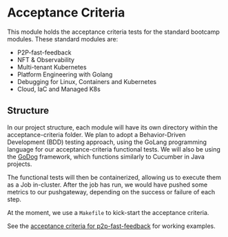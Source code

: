 # Acceptance Criteria

This module holds the acceptance criteria tests for the standard bootcamp modules. These standard modules are:

* P2P-fast-feedback
* NFT & Observability
* Multi-tenant Kubernetes
* Platform Engineering with Golang
* Debugging for Linux, Containers and Kubernetes
* Cloud, IaC and Managed K8s

## Structure

In our project structure, each module will have its own directory within the acceptance-criteria folder. We plan to
adopt a Behavior-Driven Development (BDD) testing approach, using the GoLang programming language for our
acceptance-criteria functional tests. We will also be using the [GoDog](https://github.com/cucumber/godog) framework,
which functions similarly to Cucumber in Java projects.

The functional tests will then be containerized, allowing us to execute them as a Job in-cluster. After the job has run,
we would have pushed some metrics to our pushgateway, depending on the success or failure of each step.

At the moment, we use a `Makefile` to kick-start the acceptance criteria.

See the [acceptance criteria for p2p-fast-feedback](p2p-fast-feedback) for working examples.